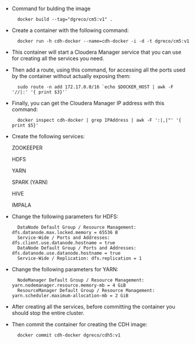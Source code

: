* Command for bulding the image

		docker build --tag="dgreco/cm5:v1" .

* Create a container with the following command:

		docker run -h cdh-docker --name=cdh-docker -i -d -t dgreco/cm5:v1
 						
* This container will start a Cloudera Manager service that you can use for creating all the services you need.

* Then add a route, using this command, for accessing all the ports used by the container without actually exposing them: 

		sudo route -n add 172.17.0.0/16 `echo $DOCKER_HOST | awk -F '//|:' '{ print $3}'`

* Finally, you can get the Cloudera Manager IP address with this command:

		docker inspect cdh-docker | grep IPAddress | awk -F ':|,|"' '{ print $5}'

* Create the following services:
	
	ZOOKEEPER
	
	HDFS
	
	YARN

	SPARK (YARN)
	
	HIVE
	
	IMPALA
	
* Change the following parameters for HDFS:
		
		DataNode Default Group / Resource Management: dfs.datanode.max.locked.memory = 65536 B
		Service-Wide / Ports and Addresses: dfs.client.use.datanode.hostname = true
		DataNode Default Group / Ports and Addresses: dfs.datanode.use.datanode.hostname = true
		Service-Wide / Replication: dfs.replication = 1		

* Change the following parameters for YARN:

		NodeManager Default Group / Resource Management: yarn.nodemanager.resource.memory-mb = 4 GiB
		ResourceManager Default Group / Resource Management: yarn.scheduler.maximum-allocation-mb = 2 GiB

* After creating all the services, before committing the container you should stop the entire cluster.

* Then commit the container for creating the CDH image:

		docker commit cdh-docker dgreco/cdh5:v1